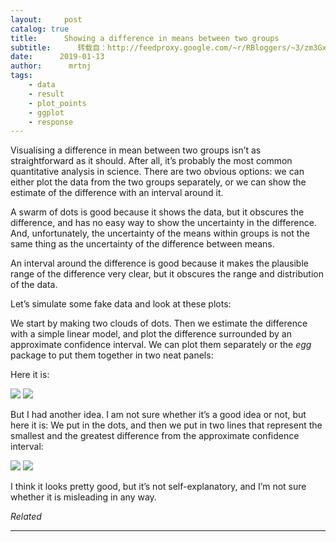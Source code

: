 ```yaml
---
layout:     post
catalog: true
title:      Showing a difference in means between two groups
subtitle:      转载自：http://feedproxy.google.com/~r/RBloggers/~3/zm3GxxW7vug/
date:      2019-01-13
author:      mrtnj
tags:
    - data
    - result
    - plot_points
    - ggplot
    - response
---
```






Visualising a difference in mean between two groups isn’t as straightforward as it should. After all, it’s probably the most common quantitative analysis in science. There are two obvious options: we can either plot the data from the two groups separately, or we can show the estimate of the difference with an interval around it.

A swarm of dots is good because it shows the data, but it obscures the difference, and has no easy way to show the uncertainty in the difference. And, unfortunately, the uncertainty of the means within groups is not the same thing as the uncertainty of the difference between means.

An interval around the difference is good because it makes the plausible range of the difference very clear, but it obscures the range and distribution of the data.

Let’s simulate some fake data and look at these plots:

We start by making two clouds of dots. Then we estimate the difference with a simple linear model, and plot the difference surrounded by an approximate confidence interval. We can plot them separately or the *egg* package to put them together in two neat panels:

Here it is:

![](https://martinsbioblogg.files.wordpress.com/2019/01/blogpostplot.png?w=450#038;h=489)
![](https://martinsbioblogg.files.wordpress.com/2019/01/blogpostplot.png?w=450&h=489&fit=640%2C489)


But I had another idea. I am not sure whether it’s a good idea or not, but here it is: We put in the dots, and then we put in two lines that represent the smallest and the greatest difference from the approximate confidence interval:

![](https://martinsbioblogg.files.wordpress.com/2019/01/blogpostplot2.png?w=450#038;h=423)
![](https://martinsbioblogg.files.wordpress.com/2019/01/blogpostplot2.png?w=450&h=423&fit=640%2C423)


I think it looks pretty good, but it’s not self-explanatory, and I’m not sure whether it is misleading in any way.


*Related*








---
